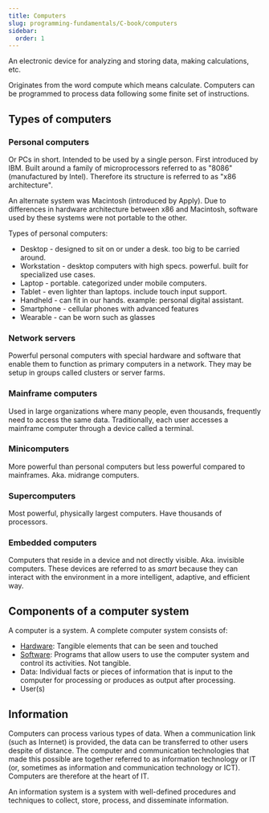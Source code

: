 ```yaml
---
title: Computers
slug: programming-fundamentals/C-book/computers
sidebar:
  order: 1
---
```


An electronic device for analyzing and storing data, making calculations, etc.

Originates from the word compute which means calculate. Computers can be
programmed to process data following some finite set of instructions.

## Types of computers

### Personal computers

Or PCs in short. Intended to be used by a single person. First introduced by
IBM. Built around a family of microprocessors referred to as "8086"
(manufactured by Intel). Therefore its structure is referred to as "x86
architecture".

An alternate system was Macintosh (introduced by Apply). Due to differences in
hardware architecture between x86 and Macintosh, software used by these systems
were not portable to the other.

Types of personal computers:

- Desktop - designed to sit on or under a desk. too big to be carried around.
- Workstation - desktop computers with high specs. powerful. built for
  specialized use cases.
- Laptop - portable. categorized under mobile computers.
- Tablet - even lighter than laptops. include touch input support.
- Handheld - can fit in our hands. example: personal digital assistant.
- Smartphone - cellular phones with advanced features
- Wearable - can be worn such as glasses

### Network servers

Powerful personal computers with special hardware and software that enable them
to function as primary computers in a network. They may be setup in groups
called clusters or server farms.

### Mainframe computers

Used in large organizations where many people, even thousands, frequently need
to access the same data. Traditionally, each user accesses a mainframe computer
through a device called a terminal.

### Minicomputers

More powerful than personal computers but less powerful compared to mainframes.
Aka. midrange computers.

### Supercomputers

Most powerful, physically largest computers. Have thousands of processors.

### Embedded computers

Computers that reside in a device and not directly visible. Aka. invisible
computers. These devices are referred to as _smart_ because they can interact
with the environment in a more intelligent, adaptive, and efficient way.

## Components of a computer system

A computer is a system. A complete computer system consists of:

- [Hardware](/programming-fundamentals/computer-hardware/): Tangible elements
  that can be seen and touched
- [Software](/programming-fundamentals/computer-software/): Programs that allow
  users to use the computer system and control its activities. Not tangible.
- Data: Individual facts or pieces of information that is input to the computer
  for processing or produces as output after processing.
- User(s)

## Information

Computers can process various types of data. When a communication link (such as
Internet) is provided, the data can be transferred to other users despite of
distance. The computer and communication technologies that made this possible
are together referred to as information technology or IT (or, sometimes as
information and communication technology or ICT). Computers are therefore at the
heart of IT.

An information system is a system with well-defined procedures and techniques to
collect, store, process, and disseminate information.
